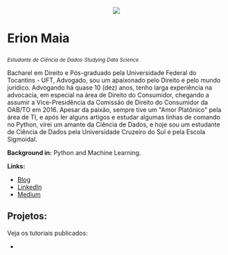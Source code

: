 <p align="center">
  <img src="https://github.com/erionmaia/Sigmoidal_Data_Science/blob/main/banner-erion.png?raw=true" >
</p>

# Erion Maia
<sub>*Estudante de Ciência de Dados*</sub>
<sub>*Studying Data Science*</sub>

Bacharel em Direito e Pós-graduado pela Universidade Federal do Tocantins - UFT, Advogado, sou um apaixonado pelo Direito e pelo mundo jurídico. Advogando há quase 10 (dez) anos, tenho larga experiência na advocacia, em especial na área de Direito do Consumidor, chegando a assumir a Vice-Presidência da Comissão de Direito do Consumidor da OAB/TO em 2016.
Apesar da paixão, sempre tive um "Amor Platônico" pela área de TI, e após ler alguns artigos e estudar algumas linhas de comando no Python, virei um amante da Ciência de Dados, e hoje sou um estudante de Ciência de Dados pela Universidade Cruzeiro do Sul e pela Escola Sigmoidal.

**Background in:** Python and Machine Learning.

**Links:**
* [Blog](https://erionmaia.wordpress.com)
* [LinkedIn](https://www.linkedin.com/in/erion-schlenger-de-paiva-maia-b133a63b/)
* [Medium](https://medium.com/@erionmaia)


## Projetos:
Veja os tutoriais publicados:

* 
